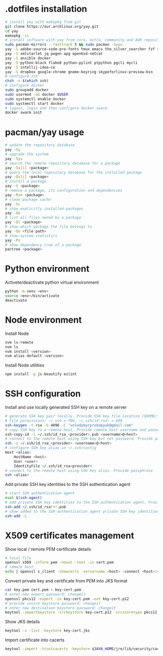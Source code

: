 # .dotfiles installation

```bash
# install yay with makepkg from git
git clone https://aur.archlinux.org/yay.git
cd yay
makepkg -si
# install software with yay from core, extra, community and AUR repositories
sudo pacman-mirrors --fasttrack 5 && sudo pacman -Syyu
yay -S adobe-source-code-pro-fonts tmux emacs the_silver_searcher fzf xsel diff-so-fancy mlocate
yay -S xmlstarlet jq pwgen apg openbsd-netcat
yay -S ansible docker
yay -S python-black flake8 python-pylint ptpython pgcli mycli
yay -S intellij-idea-ce
yay -S dropbox google-chrome gnome-keyring skypeforlinux-preview-bin
# configure zsh
chsh -s $(which zsh)
# configure docker
sudo groupadd docker
sudo usermod -aG docker $USER
sudo systemctl enable docker
sudo systemctl start docker
# logout, login and then configure docker swarm
docker swarm init
```

# pacman/yay usage

```bash
# update the repository database
yay -Sy
# upgrade the system
yay -Syu
# search the remote repository database for a package
yay -Ss[i] <package>
# query the local repository database for the installed package
yay -Qs[i] <package>
# install a package
yay -S <package>
# remove a package, its configuration and dependencies
yay -Rsn <package>
# clean package cache
yay -Sc
# show explicitly installed packages
yay -Qe
# list all files owned by a package
yay -Ql <package>
# show which package the file belongs to
yay -Qo <file path>
# show system statistics
yay -Ps
# show dependency tree of a package
pactree <package>
```

# Python environment

Activete/deactivate python virtual environment
```bash
python -m venv <env>
source <env>/bin/activate
deactivate
```

# Node environment

Install Node
```bash
nvm ls-remote
nvm ls
nvm install <version>
nvm alias default <version>
```

Install Node utilities
```bash
npm install -g js-beautify eslint
```

# SSH configuration

Install and use locally generated SSH key on a remote server
```bash
# generate SSH key pair locally. Provide SSH key file location ($HOME/.ssh/id_rsa_<provider>) and passphrase
# file parmissions: ~/.ssh = 700, ~/.ssh/id_rsa* = 600
ssh-keygen -t rsa -b 4096 -C "volodymyrprokopyuk@gmail.com"
# copy SSH key to a remote host. Provide remote host username and password
ssh-copy-id -i ~/.ssh/id_rsa_<provider>.pub <username>@<host>
# connect to the remote host using SSH key but not password. Provide passphrase
ssh -i ~/.ssh/id_rsa_<provider> <username>@<host>
# configure SSH key alias in ~/.ssh/config
Host <alias>
    HostName <host>
    User <user>
    IdentityFile ~/.ssh/id_rsa<provider>
# connect to the remote host using SSH key alias. Provide passphrase
ssh <alias>
```

Add private SSH key identities to the SSH authentication agent
```bash
# start SSH authentication agent
eval $(ssh-agent)
# add private SSH key identities to the SSH authentication agent. Provide passphrase
ssh-add ~/.ssh/id_rsa*~*.pub
# show added to the SSH authentication agent private SSH key identities
ssh-add -L
```

# X509 certificates management

Show local / remote PEM certificate details
```bash
# local file
openssl x509 -inform pem -noout -text -in cert.pem
# remote host
echo | openssl s_client -showcerts -servername <host> -connect <host>:<port> 2>/dev/null | openssl x509 -inform pem -noout -text
```

Convert private key and certificate from PEM into JKS format
```bash
cat key.pem cert.pem > key-cert.pem
# enter new export password: changeit
openssl pkcs12 -export -in key-cert.pem -out key-cert.p12
# provide source keystore password: changeit
# enter new destination keystore password: changeit
keytool -importkeystore -srckeystore key-cert.p12 -srcstoretype pkcs12 -destkeystore key-cert.jks
```

Show JKS details
```bash
keytool -v -list -keystore key-cert.jks
```

Import certificate into cacerts
```bash
keytool -import -trustcacerts -keystore $JAVA_HOME/jre/lib/security/cacerts -storepass <changeit> -noprompt -alias <alias> -file cert.pem
```
